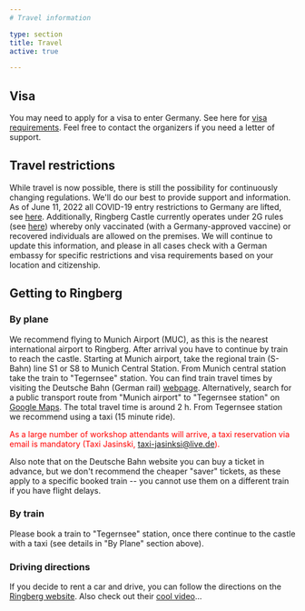 ```yaml
---
# Travel information

type: section
title: Travel
active: true

---
```


## <i class="fa-solid fa-road-barrier"></i> Visa

You may need to apply for a visa to enter Germany. See here for [visa requirements](https://www.auswaertiges-amt.de/en/visa-service/visabestimmungen-node).
Feel free to contact the organizers if you need a letter of support.

## <i class="fa-solid fa-triangle-exclamation"></i> Travel restrictions

While travel is now possible, there is still the possibility for continuously changing regulations. We'll do our best to provide support and information.
As of June 11, 2022 all COVID-19 entry restrictions to Germany are lifted, see [here](https://www.auswaertiges-amt.de/en/coronavirus/2317268).
Additionally, Ringberg Castle currently operates under 2G rules (see [here](https://www.schloss-ringberg.de/125843/corona)) whereby only vaccinated (with a Germany-approved vaccine) or recovered individuals are allowed on the premises.
We will continue to update this information, and please in all cases check with a German embassy for specific restrictions and visa requirements based on your location and citizenship.

<!--
Entry to Germany is limited to nationals from EU member states, Switzerland, Liechtenstein, Norway, Iceland, and those vaccinated with [vaccines approved in Germany](https://covid19.trackvaccines.org/country/germany/). Exceptions are possible for [researchers and scientists](https://www-bmi-bund-de.translate.goog/SharedDocs/faqs/DE/themen/bevoelkerungsschutz/coronavirus/reisebeschraenkungen-grenzkontrollen/IV-reisebeschraenkungen-im-aussereuropaeischen-luft-und-seeverkehr-einreisen-aus-drittstaat/welche-fachkraefte-und-hoch-qualifizierte-arbeitnehmer-duerfen-einreisen.html?_x_tr_sl=de&_x_tr_tl=en&_x_tr_hl=en&_x_tr_pto=wapp), but we recommend checking with your local German embassy to confirm if these apply to you. Travelers are obligated to provide evidence of a negative COVID-19 PCR test and proof of vaccination or recovery upon entering the country. Additionally, MPIA and HdA are currently operating under 2G rules whereby only vaccinated (with a Germany-approved vaccine) or recovered individuals are allowed on the premises. We will continue to update this information, and please check with a German embassy for specific restrictions and visa requirements based on your location and citizenship.
-->

## Getting to Ringberg

<!-- <p style="color:red;">Update below.</p> -->

### <i class="fa-solid fa-plane"></i> By plane

We recommend flying to Munich Airport (MUC), as this is the nearest international airport to Ringberg.
After arrival you have to continue by train to reach the castle. Starting at Munich airport, take the regional train (S-Bahn) line S1 or S8 to Munich Central Station.
From Munich central station take the train to "Tegernsee" station. You can find train travel times by visiting the
Deutsche Bahn (German rail) [webpage](https://www.bahn.com/en). Alternatively, search for a public transport route from
"Munich airport" to "Tegernsee station" on [Google Maps](https://www.google.de/maps/dir/Munich+International+Airport,+Nordallee+25,+85356+M%C3%BCnchen-Flughafen/Tegernsee/@48.0329904,11.3529496,10z/data=!3m1!4b1!4m18!4m17!1m5!1m1!1s0x479e135923da6d45:0xe3c57a853a56cf4b!2m2!1d11.7764347!2d48.3509684!1m5!1m1!1s0x479d8c219a91bd33:0x41d25a40937a060!2m2!1d11.758016!2d47.7131524!2m3!6e0!7e2!8j1667743200!3e3). The total travel time is around 2 h.
From Tegernsee station we recommend using a taxi (15 minute ride). 

<p style="color:red;">As a large number of workshop attendants will arrive,
a taxi reservation via email is mandatory (Taxi Jasinski, <a href="mailto:taxi-jasinksi@live.de">taxi-jasinksi@live.de</a>).</p>

Also note that on the Deutsche Bahn website you can buy a ticket in advance,
but we don't recommend the cheaper "saver" tickets,
as these apply to a specific booked train --
you cannot use them on a different train if you have flight delays.

### <i class="fa-solid fa-train"></i> By train

Please book a train to "Tegernsee" station,
once there continue to the castle with a taxi
(see details in "By Plane" section above).


### <i class="fa-solid fa-road"></i> Driving directions
If you decide to rent a car and drive, you can follow the directions on the [Ringberg website](https://www.schloss-ringberg.de/convention-site/contact).
Also check out their [cool video](https://youtu.be/uELPUedThlI)...
